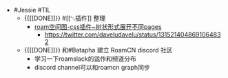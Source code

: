 - #Jessie #TIL
    - {{[[DONE]]}} #[[␃插件]] 整理
        - [roam空间图-css插件~树状形式展开不同pages](https://github.com/roam-unofficial/roam-toolkit/pull/165)
            - https://twitter.com/daveludavelu/status/1315214048691064832
    - {{[[DONE]]}} 和#Batapha 建立 RoamCN discord 社区
        - 学习一下roamslack的运作和频道分布
        - discord channel可以和roamcn graph同步
